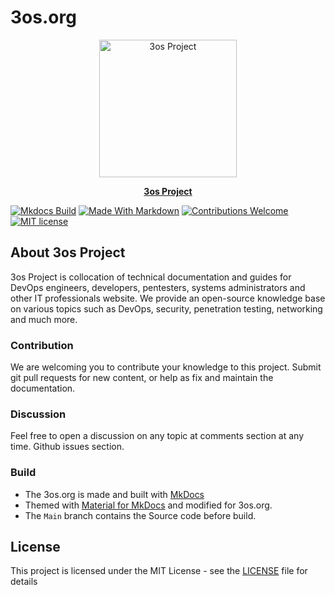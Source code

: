 # 3os.org

<p align="center">
  <a href="https://3os.org/">
    <img src="https://github.com/fire1ce/3os.org/raw/main/theme/logo/chart-donut-variant_transperent.png" width="220" alt="3os Project">
  </a>
</p>

<p align="center">
  <strong>
    <a href="https://3os.org/">3os Project</a>
  </strong>
</p>

[![Mkdocs Build][mkdocs-build-badge]][mkdocs-build-url]
[![Made With Markdown][made-with-markdown-badge]][made-with-markdown-url]
[![Contributions Welcome][contributions-welcome-badge]][contributions-welcome-url]
[![MIT license][mit-license-badge]][mit-license-url]

## About 3os Project

3os Project is collocation of technical documentation and guides for DevOps engineers, developers, pentesters, systems administrators and other IT professionals website. We provide an open-source knowledge base on various topics such as DevOps, security, penetration testing, networking and much more.

### Contribution

We are welcoming you to contribute your knowledge to this project. Submit git pull requests for new content, or help as fix and maintain the documentation.

### Discussion

Feel free to open a discussion on any topic at comments section at any time. Github issues section.

### Build

- The 3os.org is made and built with [MkDocs](https://www.mkdocs.org/)
- Themed with [Material for MkDocs](https://squidfunk.github.io/mkdocs-material/) and modified for 3os.org.
- The `Main` branch contains the Source code before build.

## License

This project is licensed under the MIT License - see the [LICENSE][license-url] file for details

<!-- appendices -->

[mkdocs-build-badge]: https://github.com/fire1ce/3os.org/actions/workflows/mkdocs-build.yml/badge.svg
[mkdocs-build-url]: https://github.com/fire1ce/3os.org/actions/workflows/mkdocs-build.yml
[made-with-markdown-badge]: https://img.shields.io/badge/Made%20with-Markdown-1f425f.svg
[made-with-markdown-url]: https://3os.org/utilities/markdown-cheatsheet/about/
[contributions-welcome-badge]: https://img.shields.io/badge/contributions-welcome-brightgreen.svg?style=flat
[contributions-welcome-url]: https://github.com/fire1ce/3os.org/tree/main/docs
[mit-license-badge]: https://img.shields.io/badge/License-MIT-blue.svg
[mit-license-url]: https://mit-license.org/
[license-url]: https://github.com/fire1ce/3os.org/blob/main/license.md

<!-- end appendices -->
